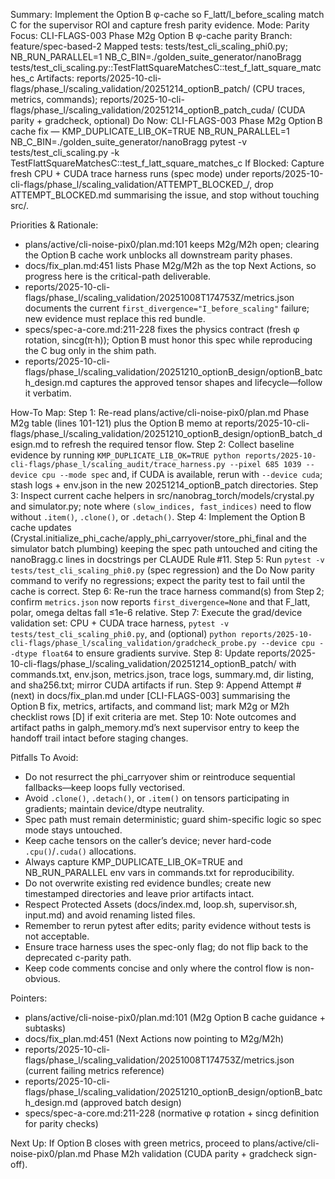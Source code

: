 Summary: Implement the Option B φ-cache so F_latt/I_before_scaling match C for the supervisor ROI and capture fresh parity evidence.
Mode: Parity
Focus: CLI-FLAGS-003 Phase M2g Option B φ-cache parity
Branch: feature/spec-based-2
Mapped tests: tests/test_cli_scaling_phi0.py; NB_RUN_PARALLEL=1 NB_C_BIN=./golden_suite_generator/nanoBragg tests/test_cli_scaling.py::TestFlattSquareMatchesC::test_f_latt_square_matches_c
Artifacts: reports/2025-10-cli-flags/phase_l/scaling_validation/20251214_optionB_patch/ (CPU traces, metrics, commands); reports/2025-10-cli-flags/phase_l/scaling_validation/20251214_optionB_patch_cuda/ (CUDA parity + gradcheck, optional)
Do Now: CLI-FLAGS-003 Phase M2g Option B cache fix — KMP_DUPLICATE_LIB_OK=TRUE NB_RUN_PARALLEL=1 NB_C_BIN=./golden_suite_generator/nanoBragg pytest -v tests/test_cli_scaling.py -k TestFlattSquareMatchesC::test_f_latt_square_matches_c
If Blocked: Capture fresh CPU + CUDA trace harness runs (spec mode) under reports/2025-10-cli-flags/phase_l/scaling_validation/ATTEMPT_BLOCKED_<timestamp>/, drop ATTEMPT_BLOCKED.md summarising the issue, and stop without touching src/.

Priorities & Rationale:
- plans/active/cli-noise-pix0/plan.md:101 keeps M2g/M2h open; clearing the Option B cache work unblocks all downstream parity phases.
- docs/fix_plan.md:451 lists Phase M2g/M2h as the top Next Actions, so progress here is the critical-path deliverable.
- reports/2025-10-cli-flags/phase_l/scaling_validation/20251008T174753Z/metrics.json documents the current `first_divergence="I_before_scaling"` failure; new evidence must replace this red bundle.
- specs/spec-a-core.md:211-228 fixes the physics contract (fresh φ rotation, sincg(π·h)); Option B must honor this spec while reproducing the C bug only in the shim path.
- reports/2025-10-cli-flags/phase_l/scaling_validation/20251210_optionB_design/optionB_batch_design.md captures the approved tensor shapes and lifecycle—follow it verbatim.

How-To Map:
Step 1: Re-read plans/active/cli-noise-pix0/plan.md Phase M2g table (lines 101-121) plus the Option B memo at reports/2025-10-cli-flags/phase_l/scaling_validation/20251210_optionB_design/optionB_batch_design.md to refresh the required tensor flow.
Step 2: Collect baseline evidence by running `KMP_DUPLICATE_LIB_OK=TRUE python reports/2025-10-cli-flags/phase_l/scaling_audit/trace_harness.py --pixel 685 1039 --device cpu --mode spec` and, if CUDA is available, rerun with `--device cuda`; stash logs + env.json in the new 20251214_optionB_patch directories.
Step 3: Inspect current cache helpers in src/nanobrag_torch/models/crystal.py and simulator.py; note where `(slow_indices, fast_indices)` need to flow without `.item()`, `.clone()`, or `.detach()`.
Step 4: Implement the Option B cache updates (Crystal.initialize_phi_cache/apply_phi_carryover/store_phi_final and the simulator batch plumbing) keeping the spec path untouched and citing the nanoBragg.c lines in docstrings per CLAUDE Rule #11.
Step 5: Run `pytest -v tests/test_cli_scaling_phi0.py` (spec regression) and the Do Now parity command to verify no regressions; expect the parity test to fail until the cache is correct.
Step 6: Re-run the trace harness command(s) from Step 2; confirm `metrics.json` now reports `first_divergence=None` and that F_latt, polar, omega deltas fall ≤1e-6 relative.
Step 7: Execute the grad/device validation set: CPU + CUDA trace harness, `pytest -v tests/test_cli_scaling_phi0.py`, and (optional) `python reports/2025-10-cli-flags/phase_l/scaling_validation/gradcheck_probe.py --device cpu --dtype float64` to ensure gradients survive.
Step 8: Update reports/2025-10-cli-flags/phase_l/scaling_validation/20251214_optionB_patch/ with commands.txt, env.json, metrics.json, trace logs, summary.md, dir listing, and sha256.txt; mirror CUDA artifacts if run.
Step 9: Append Attempt # (next) in docs/fix_plan.md under [CLI-FLAGS-003] summarising the Option B fix, metrics, artifacts, and command list; mark M2g or M2h checklist rows [D] if exit criteria are met.
Step 10: Note outcomes and artifact paths in galph_memory.md’s next supervisor entry to keep the handoff trail intact before staging changes.

Pitfalls To Avoid:
- Do not resurrect the phi_carryover shim or reintroduce sequential fallbacks—keep loops fully vectorised.
- Avoid `.clone()`, `.detach()`, or `.item()` on tensors participating in gradients; maintain device/dtype neutrality.
- Spec path must remain deterministic; guard shim-specific logic so spec mode stays untouched.
- Keep cache tensors on the caller’s device; never hard-code `.cpu()`/`.cuda()` allocations.
- Always capture KMP_DUPLICATE_LIB_OK=TRUE and NB_RUN_PARALLEL env vars in commands.txt for reproducibility.
- Do not overwrite existing red evidence bundles; create new timestamped directories and leave prior artifacts intact.
- Respect Protected Assets (docs/index.md, loop.sh, supervisor.sh, input.md) and avoid renaming listed files.
- Remember to rerun pytest after edits; parity evidence without tests is not acceptable.
- Ensure trace harness uses the spec-only flag; do not flip back to the deprecated c-parity path.
- Keep code comments concise and only where the control flow is non-obvious.

Pointers:
- plans/active/cli-noise-pix0/plan.md:101 (M2g Option B cache guidance + subtasks)
- docs/fix_plan.md:451 (Next Actions now pointing to M2g/M2h)
- reports/2025-10-cli-flags/phase_l/scaling_validation/20251008T174753Z/metrics.json (current failing metrics reference)
- reports/2025-10-cli-flags/phase_l/scaling_validation/20251210_optionB_design/optionB_batch_design.md (approved batch design)
- specs/spec-a-core.md:211-228 (normative φ rotation + sincg definition for parity checks)

Next Up: If Option B closes with green metrics, proceed to plans/active/cli-noise-pix0/plan.md Phase M2h validation (CUDA parity + gradcheck sign-off).
